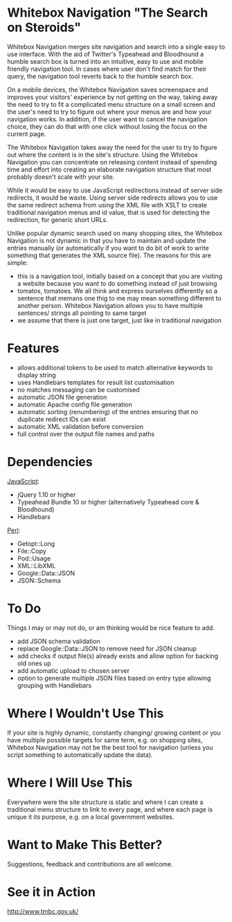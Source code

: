 Whitebox Navigation "The Search on Steroids"
============================================

Whitebox Navigation merges site navigation and search into a single easy to use interface. With the aid of Twitter's Typeahead and Bloodhound a humble search box is turned into an intuitive, easy to use and mobile friendly navigation tool. In cases where user don't find match for their query, the navigation tool reverts back to the humble search box.

On a mobile devices, the Whitebox Navigation saves screenspace and improves your visitors' experience by not getting on the way, taking away the need to try to fit a complicated menu structure on a small screen and the user's need to try to figure out where your menus are and how your navigation works. In addition, if the user want to cancel the navigation choice, they can do that with one click without losing the focus on the current page.

The Whitebox Navigation takes away the need for the user to try to figure out where the content is in the site's structure. Using the Whitebox Navigation you can concentrate on releasing content instead of spending time and effort into creating an elaborate navigation structure that most probably doesn't scale with your site.

While it would be easy to use JavaScript redirections instead of server side redirects, it would be waste. Using server side redirects allows you to use the same redirect schema from using the XML file with XSLT to create traditional navigation menus and id value, that is used for detecting the redirection, for generic short URLs.

Unlike popular dynamic search used on many shopping sites, the Whitebox Navigation is not dynamic in that you have to maintain and update the entries manually (or automatically if you want to do bit of work to write something that generates the XML source file). The reasons for this are simple:
<ul>
<li>this is a navigation tool, initially based on a concept that you are visiting a website because you want to <td>do</td> something instead of just browsing</li>
<li>tomatos, tomatoes. We all think and express ourselves differently so a sentence that memans one thig to me may mean something different to another person. Whitebox Navigation allows you to have multiple sentences/ strings all pointing to same target</li>
<li>we assume that there is just one target, just like in traditional navigation</li>
</ul>


Features
========

<ul>
<li>allows additional tokens to be used to match alternative keywords to display string</li>
<li>uses Handlebars templates for result list customisation</li>
<li>no matches messaging can be customised</li>
<li>automatic JSON file generation</li>
<li>automatic Apache config file generation</li>
<li>automatic sorting (renumbering) of the entries ensuring that no duplicate redirect IDs can exist</li>
<li>automatic XML validation before conversion</li>
<li>full control over the output file names and paths</li>
</ul>

Dependencies
============

<u>JavaScript</u>:
<ul>
<li>jQuery 1.10 or higher</li>
<li>Typeahead Bundle 10 or higher (alternatively Typeahead core & Bloodhound)</li>
<li>Handlebars</li>
</ul>

<u>Perl</u>:
<ul>
<li>Getopt::Long</li>
<li>File::Copy</li>
<li>Pod::Usage</li>
<li>XML::LibXML</li>
<li>Google::Data::JSON</li>
<li>JSON::Schema</li>
</ul>

To Do
=====

Things I may or may not do, or am thinking would be nice feature to add.
<ul>
<li>add JSON schema validation</li>
<li>replace Google::Data::JSON to remove need for JSON cleanup</li>
<li>add checks if output file(s) already exists and allow option for backing old ones up</li>
<li>add automatic upload to chosen server</li>
<li>option to generate multiple JSON files based on entry type allowing grouping with Handlebars</li>
</ul>

Where I Wouldn't Use This
=========================

If your site is highly dynamic, constantly changing/ growing content or you have multiple possible targets for same term, e.g. on shopping sites, Whitebox Navigation may not be the best tool for navigation (unless you script something to automatically update the data).

Where I Will Use This
=====================

Everywhere were the site structure is static and where I can create a traditional menu structure to link to every page, and where each page is unique it its purpose, e.g. on a local government websites.

Want to Make This Better?
=========================

Suggestions, feedback and contributions are all welcome.

See it in Action
================

http://www.tmbc.gov.uk/



